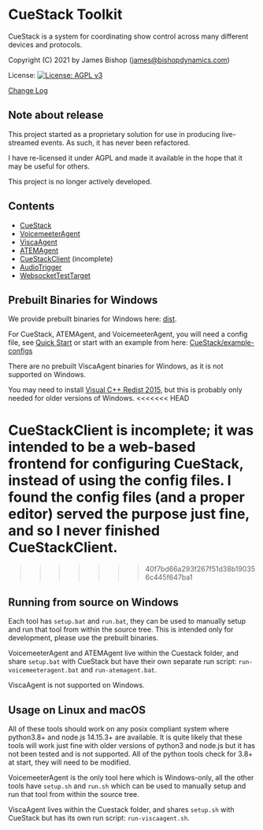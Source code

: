 # CueStack Toolkit
CueStack is a system for coordinating show control across many different devices and protocols.

Copyright (C) 2021 by James Bishop (james@bishopdynamics.com)

License: [![License: AGPL v3](https://img.shields.io/badge/License-AGPL_v3-blue.svg)](https://www.gnu.org/licenses/agpl-3.0)

[Change Log](CHANGELOG.md)

## Note about release

This project started as a proprietary solution for use in producing live-streamed events.
As such, it has never been refactored.

I have re-licensed it under AGPL and made it available in the hope that it may be useful for others.

This project is no longer actively developed.

## Contents

* [CueStack](CueStack/README.md)
* [VoicemeeterAgent](CueStack/README-VoicemeeterAgent.md)
* [ViscaAgent](CueStack/README-ViscaAgent.md)
* [ATEMAgent](CueStack/README-ATEMAgent.md)
* [CueStackClient](CueStackClient/README.md) (incomplete)
* [AudioTrigger](AudioTrigger/README.md)
* [WebsocketTestTarget](WebsocketTestTarget/README.md)

## Prebuilt Binaries for Windows

We provide prebuilt binaries for Windows here: [dist](dist). 

For CueStack, ATEMAgent, and VoicemeeterAgent, you will need a config file, 
see [Quick Start](CueStack/README.md#quick-start) or start with an example from here: [CueStack/example-configs](CueStack/example-configs)

There are no prebuilt ViscaAgent binaries for Windows, as it is not supported on Windows.

You may need to install [Visual C++ Redist 2015](https://www.microsoft.com/en-us/download/details.aspx?id=48145), 
but this is probably only needed for older versions of Windows.
<<<<<<< HEAD

CueStackClient is incomplete; it was intended to be a web-based frontend for configuring CueStack, instead of using the config files. I found the config files (and a proper editor) served the purpose just fine, and so I never finished CueStackClient.
=======
>>>>>>> 40f7bd66a293f267f51d38b190356c445f647ba1

## Running from source on Windows

Each tool has `setup.bat` and `run.bat`, they can be used to manually setup and run that tool from within the source tree. 
This is intended only for development, please use the prebuilt binaries. 

VoicemeeterAgent and ATEMAgent live within the Cuestack folder, and share `setup.bat` with CueStack 
but have their own separate run script: `run-voicemeeteragent.bat` and `run-atemagent.bat`.

ViscaAgent is not supported on Windows.

## Usage on Linux and macOS

All of these tools should work on any posix compliant system where python3.8+ and node.js 14.15.3+ are available. 
It is quite likely that these tools will work just fine with older versions of python3 and node.js but it has not been tested and is not supported. 
All of the python tools check for 3.8+ at start, they will need to be modified.

VoicemeeterAgent is the only tool here which is Windows-only, all the other tools have `setup.sh` and `run.sh` which can be used 
to manually setup and run that tool from within the source tree. 

ViscaAgent lives within the Cuestack folder, and shares `setup.sh` with CueStack but has its own run script: `run-viscaagent.sh`.